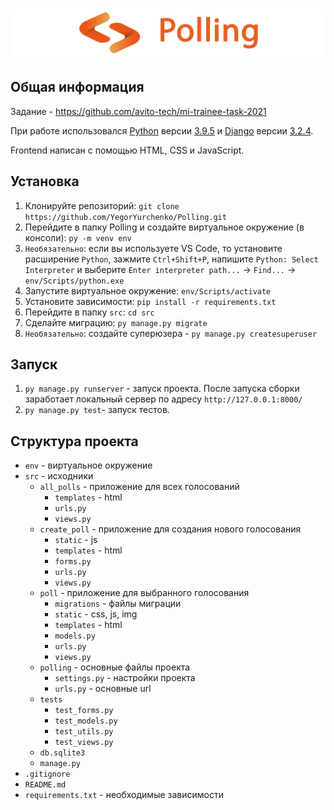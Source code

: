 # ![Pooling](project-logo.png)

## Общая информация

Задание - https://github.com/avito-tech/mi-trainee-task-2021

При работе использовался [Python](https://www.python.org/) версии [3.9.5](https://www.python.org/downloads/release/python-395/) и [Django](https://www.djangoproject.com/) версии [3.2.4](https://docs.djangoproject.com/en/3.2/releases/3.2.4/).

Frontend написан с помощью HTML, CSS и JavaScript.

## Установка

1. Клонируйте репозиторий: `git clone https://github.com/YegorYurchenko/Polling.git`
1. Перейдите в папку Polling и создайте виртуальное окружение (в консоли): `py -m venv env`
1.  `Необязательно`: если вы используете VS Code, то установите расширение `Python`, зажмите `Ctrl+Shift+P`, напишите `Python: Select Interpreter` и выберите `Enter interpreter path...` -> `Find...` -> `env/Scripts/python.exe`
1. Запустите виртуальное окружение: `env/Scripts/activate`
1. Установите зависимости: `pip install -r requirements.txt`
1. Перейдите в папку `src`: `cd src`
1. Сделайте миграцию: `py manage.py migrate`
1. `Необязательно`: создайте суперюзера - `py manage.py createsuperuser`

## Запуск

1. `py manage.py runserver` - запуск проекта. После запуска сборки заработает локальный сервер по адресу `http://127.0.0.1:8000/`
1. `py manage.py test`- запуск тестов.

## Структура проекта

* `env` - виртуальное окружение
* `src` - исходники
    * `all_polls` - приложение для всех голосований
        * `templates` - html
        * `urls.py`
        * `views.py`
    * `create_poll` - приложение для создания нового голосования
        * `static` - js
        * `templates` - html
        * `forms.py`
        * `urls.py`
        * `views.py`
    * `poll` - приложение для выбранного голосования
        * `migrations` - файлы миграции
        * `static` - css, js, img
        * `templates` - html
        * `models.py`
        * `urls.py`
        * `views.py`
    * `polling` - основные файлы проекта
        * `settings.py` - настройки проекта
        * `urls.py` - основные url
    * `tests`
        * `test_forms.py`
        * `test_models.py`
        * `test_utils.py`
        * `test_views.py`
    * `db.sqlite3`
    * `manage.py`
* `.gitignore`
* `README.md`
* `requirements.txt` - необходимые зависимости
